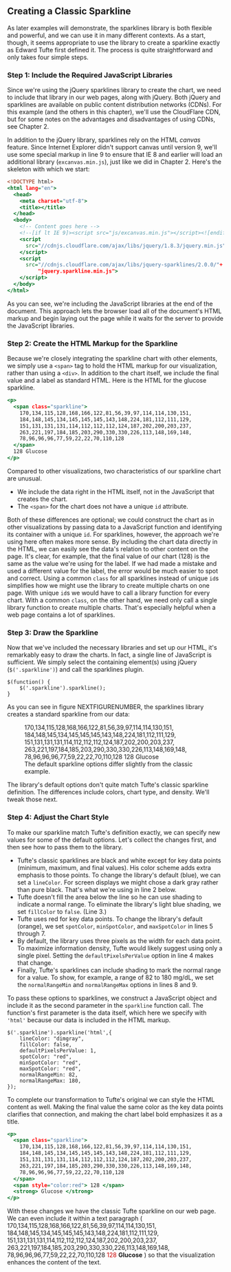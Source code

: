 ## Creating a Classic Sparkline

As later examples will demonstrate, the sparklines library is both flexible and powerful, and we can use it in many different contexts. As a start, though, it seems appropriate to use the library to create a sparkline exactly as Edward Tufte first defined it. The process is quite straightforward and only takes four simple steps.

### Step 1: Include the Required JavaScript Libraries

Since we're using the jQuery sparklines library to create the chart, we need to include that library in our web pages, along with jQuery. Both jQuery and sparklines are available on public content distribution networks (<span class="smcp">CDN</span>s). For this example (and the others in this chapter), we'll use the CloudFlare <span class="smcp">CDN</span>, but for some notes on the advantages and disadvantages of using <span class="smcp">CDN</span>s, see Chapter 2.

In addition to the jQuery library, sparklines rely on the <span class="smcp">HTML</span> _canvas_ feature. Since Internet Explorer didn't support canvas until version 9, we'll use some special markup in line 9 to ensure that <span class="smcp">IE</span> 8 and earlier will load an additional library (`excanvas.min.js`), just like we did in Chapter 2. Here's the skeleton with which we start:

``` {.html .numberLines .line-9}
<!DOCTYPE html>
<html lang="en">
  <head>
    <meta charset="utf-8">
    <title></title>
  </head>
  <body>
    <!-- Content goes here -->
    <!--[if lt IE 9]><script src="js/excanvas.min.js"></script><![endif]-->
    <script 
      src="//cdnjs.cloudflare.com/ajax/libs/jquery/1.8.3/jquery.min.js">
    </script>
    <script 
      src="//cdnjs.cloudflare.com/ajax/libs/jquery-sparklines/2.0.0/"+
          "jquery.sparkline.min.js">
    </script>
  </body>
</html>
```

As you can see, we're including the JavaScript libraries at the end of the document. This approach lets the browser load all of the document's <span class="smcp">HTML</span> markup and begin laying out the page while it waits for the server to provide the JavaScript libraries.

### Step 2: Create the HTML Markup for the Sparkline

Because we're closely integrating the sparkline chart with other elements, we simply use a `<span>` tag to hold the <span class="smcp">HTML</span> markup for our visualization, rather than using a `<div>`. In addition to the chart itself, we include the final value and a label as standard <span class="smcp">HTML</span>. Here is the <span class="smcp">HTML</span> for the glucose sparkline.

``` {.html .numberLines}
<p>
  <span class="sparkline">
    170,134,115,128,168,166,122,81,56,39,97,114,114,130,151,
    184,148,145,134,145,145,145,143,148,224,181,112,111,129,
    151,131,131,131,114,112,112,112,124,187,202,200,203,237,
    263,221,197,184,185,203,290,330,330,226,113,148,169,148,
    78,96,96,96,77,59,22,22,70,110,128
  </span>
  128 Glucose
</p>
```

Compared to other visualizations, two characteristics of our sparkline chart are unusual.

* We include the data right in the <span class="smcp">HTML</span> itself, not in the JavaScript that creates the chart.
* The `<span>` for the chart does not have a unique `id` attribute.

Both of these differences are optional; we could construct the chart as in other visualizations by passing data to a JavaScript function and identifying its container with a unique `id`. For sparklines, however, the approach we're using here often makes more sense. By including the chart data directly in the <span class="smcp">HTML</span>, we can easily see the data's relation to other content on the page. It's clear, for example, that the final value of our chart (128) is the same as the value we're using for the label. If we had made a mistake and used a different value for the label, the error would be much easier to spot and correct. Using a common `class` for all sparklines instead of unique `id`s simplifies how we might use the library to create multiple charts on one page. With unique `id`s we would have to call a library function for every chart. With a common `class`, on the other hand, we need only call a single library function to create multiple charts. That's especially helpful when a web page contains a lot of sparklines.

### Step 3: Draw the Sparkline

Now that we've included the necessary libraries and set up our <span class="smcp">HTML</span>, it's remarkably easy to draw the charts. In fact, a single line of JavaScript is sufficient. We simply select the containing element(s) using jQuery (`$('.sparkline')`) and call the sparklines plugin.

``` {.javascript .numberLines}
$(function() {
    $('.sparkline').sparkline();
}
```

As you can see in figure NEXTFIGURENUMBER, the sparklines library creates a standard sparkline from our data:

<figure>
  <span id="sparkline-chart1">
    170,134,115,128,168,166,122,81,56,39,97,114,114,130,151,
    184,148,145,134,145,145,145,143,148,224,181,112,111,129,
    151,131,131,131,114,112,112,112,124,187,202,200,203,237,
    263,221,197,184,185,203,290,330,330,226,113,148,169,148,
    78,96,96,96,77,59,22,22,70,110,128
  </span>
  128 Glucose
  <figcaption>The default sparkline options differ slightly from the classic example.</figcaption>
</figure>

The library's default options don't quite match Tufte's classic sparkline definition. The differences include colors, chart type, and density. We'll tweak those next.

### Step 4: Adjust the Chart Style

To make our sparkline match Tufte's definition exactly, we can specify new values for some of the default options. Let's collect the changes first, and then see how to pass them to the library.

* Tufte's classic sparklines are black and white except for key data points (minimum, maximum, and final values). His color scheme adds extra emphasis to those points. To change the library's default (blue), we can set a `lineColor`. For screen displays we might chose a dark gray rather than pure black. That's what we're using in line 2 below.
* Tufte doesn't fill the area below the line so he can use shading to indicate a normal range. To eliminate the library's light blue shading, we set `fillColor` to `false`. (Line 3.)
* Tufte uses red for key data points. To change the library's default (orange), we set `spotColor`, `minSpotColor`, and `maxSpotColor` in lines 5 through 7.
* By default, the library uses three pixels as the width for each data point. To maximize information density, Tufte would likely suggest using only a single pixel. Setting the `defaultPixelsPerValue` option in line 4 makes that change.
* Finally, Tufte's sparklines can include shading to mark the normal range for a value. To show, for example, a range of 82 to 180 mg/dL, we set the `normalRangeMin` and `normalRangeMax` options in lines 8 and 9.

To pass these options to sparklines, we construct a JavaScript object and include it as the second parameter in the `sparkline` function call. The function's first parameter is the data itself, which here we specify with `'html'` because our data is included in the <span class="smcp">HTML</span> markup.

``` {.javascript .numberLines}
$('.sparkline').sparkline('html',{
    lineColor: "dimgray",
    fillColor: false,
    defaultPixelsPerValue: 1,
    spotColor: "red",
    minSpotColor: "red",
    maxSpotColor: "red",
    normalRangeMin: 82,
    normalRangeMax: 180,
});
```

To complete our transformation to Tufte's original we can style the <span class="smcp">HTML</span> content as well. Making the final value the same color as the key data points clarifies that connection, and making the chart label bold emphasizes it as a title.

``` {.html .numberLines}
<p>
  <span class="sparkline">
    170,134,115,128,168,166,122,81,56,39,97,114,114,130,151,
    184,148,145,134,145,145,145,143,148,224,181,112,111,129,
    151,131,131,131,114,112,112,112,124,187,202,200,203,237,
    263,221,197,184,185,203,290,330,330,226,113,148,169,148,
    78,96,96,96,77,59,22,22,70,110,128
  </span>
  <span style="color:red"> 128 </span>
  <strong> Glucose </strong>
</p>
```

With these changes we have the classic Tufte sparkline on our web page. We can even include it within a text paragraph ( <span id="sparkline-chart2">
    170,134,115,128,168,166,122,81,56,39,97,114,114,130,151,
    184,148,145,134,145,145,145,143,148,224,181,112,111,129,
    151,131,131,131,114,112,112,112,124,187,202,200,203,237,
    263,221,197,184,185,203,290,330,330,226,113,148,169,148,
    78,96,96,96,77,59,22,22,70,110,128
  </span>
  <span style="color:#CA0000"> 128 </span>
**Glucose** ) so that the visualization enhances the content of the text.

<script>
;(function(){

    draw = function() {

        $('#sparkline-chart1').sparkline();
        $('#sparkline-chart2').sparkline('html',{
            lineColor: "dimgray",
            fillColor: false,
            defaultPixelsPerValue: 1,
            spotColor: chartStyles.color.primary,
            minSpotColor: chartStyles.color.primary,
            maxSpotColor: chartStyles.color.primary,
            normalRangeMin: 82,
            normalRangeMax: 180,
        });
    };
    
    if (typeof contentLoaded != "undefined") {
        contentLoaded.done(draw);
    } else {
        window.addEventListener('load', draw);
    }

}());
</script>
